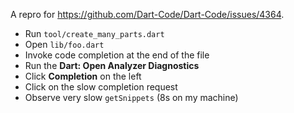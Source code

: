 A repro for https://github.com/Dart-Code/Dart-Code/issues/4364.

- Run `tool/create_many_parts.dart`
- Open `lib/foo.dart`
- Invoke code completion at the end of the file
- Run the **Dart: Open Analyzer Diagnostics**
- Click **Completion** on the left
- Click on the slow completion request
- Observe very slow `getSnippets` (8s on my machine)
